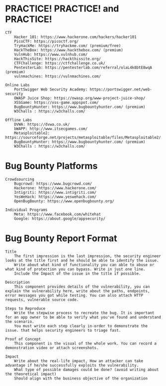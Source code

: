 # PRACTICE! PRACTICE! and PRACTICE!

    CTF
        Hacker 101: https://www.hackerone.com/hackers/hacker101
        PicoCTF: https://picoctf.org/
        TryHackMe: https://tryhackme.com/ (premium/free)
        HackTheBox: https://www.hackthebox.com/ (premium)
        VulnHub: https://www.vulnhub.com/
        HackThisSite: https://hackthissite.org/
        CTFChallenge: https://ctfchallenge.co.uk/
        PentesterLab: https://pentesterlab.com/referral/olaL4k8btE8wqA (premium)
        vulnmachines: https://vulnmachines.com/

    Online Labs
        PortSwigger Web Security Academy: https://portswigger.net/web-security
        OWASP Juice Shop: https://owasp.org/www-project-juice-shop/
        XSSGame: https://xss-game.appspot.com/
        BugBountyHunter: https://www.bugbountyhunter.com/ (premium)
        W3Challs : https://w3challs.com/

    Offline Labs
        DVWA: https://dvwa.co.uk/
        bWAPP: http://www.itsecgames.com/
        Metasploitable2: https://sourceforge.net/projects/metasploitable/files/Metasploitable2/
        BugBountyHunter: https://www.bugbountyhunter.com/ (premium)
        W3Challs : https://w3challs.com/

# Bug Bounty Platforms

    Crowdsourcing
        Bugcrowd: https://www.bugcrowd.com/
        Hackerone: https://www.hackerone.com/
        Intigriti: https://www.intigriti.com/
        YesWeHack: https://www.yeswehack.com/
        OpenBugBounty: https://www.openbugbounty.org/

    Individual Programs
        Meta: https://www.facebook.com/whitehat
        Google: https://about.google/appsecurity/

# Bug Bounty Report Format

    Title
        The first impression is the last impression, the security engineer looks at the title first and he should be able to identify the issue.
        Write about what kind of functionality you can able to abuse or what kind of protection you can bypass. Write in just one line.
        Include the Impact of the issue in the title if possible.

    Description
        This component provides details of the vulnerability, you can explain the vulnerability here, write about the paths, endpoints, error messages you got while testing. You can also attach HTTP requests, vulnerable source code.

    Steps to Reproduce
        Write the stepwise process to recreate the bug. It is important for an app owner to be able to verify what you've found and understand the scenario.
        You must write each step clearly in-order to demonstrate the issue. that helps security engineers to triage fast.

    Proof of Concept
        This component is the visual of the whole work. You can record a demonstration video or attach screenshots.

    Impact
        Write about the real-life impact, How an attacker can take advantage if he/she successfully exploits the vulnerability.
        What type of possible damages could be done? (avoid writing about the theoretical impact)
        Should align with the business objective of the organization

